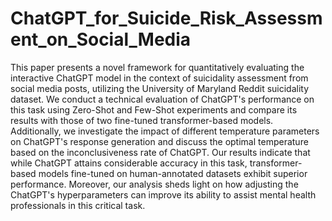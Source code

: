 # ChatGPT_for_Suicide_Risk_Assessment_on_Social_Media

This paper presents a novel framework for quantitatively evaluating the interactive ChatGPT model in the context of  suicidality assessment from social media posts, utilizing the University of Maryland Reddit suicidality dataset. We conduct a technical evaluation of ChatGPT's performance on this task using Zero-Shot and Few-Shot experiments and compare its results with those of two fine-tuned transformer-based models. Additionally, we investigate the impact of different temperature parameters on ChatGPT's response generation and discuss the optimal temperature based on the inconclusiveness rate of ChatGPT. Our results indicate that while ChatGPT attains considerable accuracy in this task, transformer-based models fine-tuned on human-annotated datasets exhibit superior performance. Moreover, our  analysis sheds light on how adjusting the ChatGPT's hyperparameters can improve its ability to assist mental health professionals in this critical task. 

